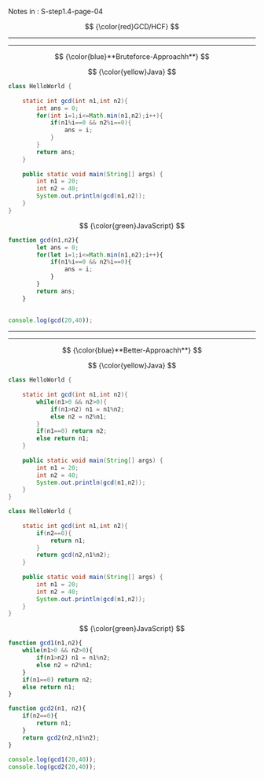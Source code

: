 Notes in : S-step1.4-page-04

$$
{\color{red}GCD/HCF}
$$

---

---

$$
{\color{blue}**Bruteforce-Approachh**}
$$

$$
{\color{yellow}Java}
$$

```java
class HelloWorld {
  
    static int gcd(int n1,int n2){
        int ans = 0;
        for(int i=1;i<=Math.min(n1,n2);i++){
            if(n1%i==0 && n2%i==0){
                ans = i;
            }
        }
        return ans;
    }
  
    public static void main(String[] args) {
        int n1 = 20;
        int n2 = 40;
        System.out.println(gcd(n1,n2));
    }
}

```

$$
{\color{green}JavaScript}
$$

```javascript
function gcd(n1,n2){
        let ans = 0;
        for(let i=1;i<=Math.min(n1,n2);i++){
            if(n1%i==0 && n2%i==0){
                ans = i;
            }
        }
        return ans;
    }
  
  
console.log(gcd(20,40));

```

---

---

$$
{\color{blue}**Better-Approachh**}
$$

$$
{\color{yellow}Java}
$$

```Java
class HelloWorld {
  
    static int gcd(int n1,int n2){
        while(n1>0 && n2>0){
            if(n1>n2) n1 = n1%n2;
            else n2 = n2%n1;
        }
        if(n1==0) return n2;
        else return n1;
    }
  
    public static void main(String[] args) {
        int n1 = 20;
        int n2 = 40;
        System.out.println(gcd(n1,n2));
    }
}

```

```java
class HelloWorld {
  
    static int gcd(int n1,int n2){
        if(n2==0){
            return n1;
        }
        return gcd(n2,n1%n2);
    }
  
    public static void main(String[] args) {
        int n1 = 20;
        int n2 = 40;
        System.out.println(gcd(n1,n2));
    }
}

```

$$
{\color{green}JavaScript}
$$

```javascript
function gcd1(n1,n2){
    while(n1>0 && n2>0){
        if(n1>n2) n1 = n1%n2;
        else n2 = n2%n1;
    }
    if(n1==0) return n2;
    else return n1;
}

function gcd2(n1, n2){
    if(n2==0){
        return n1;
    }
    return gcd2(n2,n1%n2);
}
  
console.log(gcd1(20,40));
console.log(gcd2(20,40));

```
